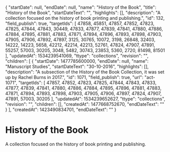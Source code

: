 {
  "startDate": null, 
  "endDate": null, 
  "name": "History of the Book", 
  "title": "History of the Book", 
  "startDateText": "", 
  "highlights": [], 
  "description": "A collection focused on the history of book printing and publishing.", 
  "id": 132, 
  "field_publish": true, 
  "targetIds": [
    47858, 
    45851, 
    47857, 
    47852, 
    47823, 
    47825, 
    47844, 
    47843, 
    30449, 
    47833, 
    47877, 
    47839, 
    47841, 
    47880, 
    47886, 
    47884, 
    47895, 
    47881, 
    47883, 
    47871, 
    47894, 
    47896, 
    47893, 
    47898, 
    47903, 
    47905, 
    47906, 
    47892, 
    47897, 
    3125, 
    30765, 
    10072, 
    3198, 
    26848, 
    32403, 
    14222, 
    14223, 
    5658, 
    42212, 
    42214, 
    42213, 
    52761, 
    47824, 
    47907, 
    47891, 
    55257, 
    57003, 
    30205, 
    3048, 
    5482, 
    30743, 
    23853, 
    5360, 
    2720, 
    81498, 
    81501
  ], 
  "updatedAt": 1534239541069, 
  "ttype": "collections", 
  "revision": "", 
  "children": [
    {
      "startDate": 1477785600000, 
      "endDate": null, 
      "name": "Manuscript Studies", 
      "startDateText": "30-10-2016", 
      "highlights": [], 
      "description": "A subsection of the History of the Book Collection, it was set up by Rachel Burns in 2017.", 
      "id": 1071, 
      "field_publish": true, 
      "url": "act-1071", 
      "targetIds": [
        47857, 
        47852, 
        47823, 
        47825, 
        47844, 
        47843, 
        47833, 
        47877, 
        47839, 
        47841, 
        47880, 
        47886, 
        47884, 
        47895, 
        47896, 
        47881, 
        47883, 
        47871, 
        47894, 
        47893, 
        47898, 
        47903, 
        47905, 
        47906, 
        47897, 
        47824, 
        47907, 
        47891, 
        57003, 
        30205
      ], 
      "updatedAt": 1534239652627, 
      "ttype": "collections", 
      "revision": "", 
      "children": [], 
      "createdAt": 1477668752670, 
      "endDateText": ""
    }
  ], 
  "createdAt": 1423490834701, 
  "endDateText": ""
}

# History of the Book

A collection focused on the history of book printing and publishing.